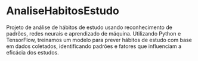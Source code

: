 # AnaliseHabitosEstudo
Projeto de análise de hábitos de estudo usando reconhecimento de padrões, redes neurais e aprendizado de máquina. Utilizando Python e TensorFlow, treinamos um modelo para prever hábitos de estudo com base em dados coletados, identificando padrões e fatores que influenciam a eficácia dos estudos.
